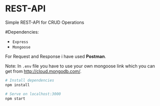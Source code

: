 # REST-API
 Simple REST-API for CRUD Operations

#Dependencies:
- `Express`
- `Mongoose`

For Request and Response i have used **Postman**.

Note:
In `.env` file you have to use your own mongoose link which you can get from http://cloud.mongodb.com/.

```bash
# Install dependencies
npm install

# Serve on localhost:3000
npm start
```
